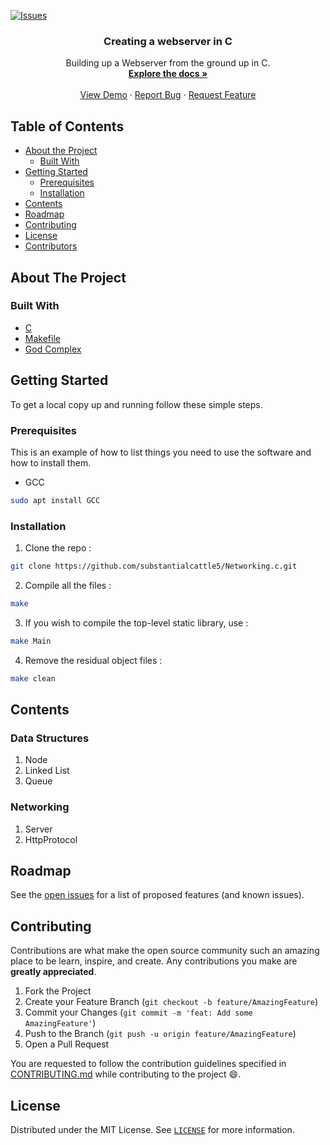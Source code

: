 [![Issues][issues-shield]][issues-url]

<!-- PROJECT LOGO -->

  <h3 align="center">Creating a webserver in C</h3>

  <p align="center">
    Building up a Webserver from the ground up in C. 
    <br />
    <a href="https://github.com/substantialcattle5/Networking.c"><strong>Explore the docs »</strong></a>
    <br />
    <br />
    <a href="https://github.com/substantialcattle5/Networking.c">View Demo</a>
    ·
    <a href="https://github.com/substantialcattle5/Networking.c/issues">Report Bug</a>
    ·
    <a href="https://github.com/substantialcattle5/Networking.c/issues">Request Feature</a>
  </p>
</p>



<!-- TABLE OF CONTENTS -->
## Table of Contents

* [About the Project](#about-the-project)
  * [Built With](#built-with)
* [Getting Started](#getting-started)
  * [Prerequisites](#prerequisites)
  * [Installation](#installation)
* [Contents](#contents)
* [Roadmap](#roadmap)
* [Contributing](#contributing)
* [License](#license)
* [Contributors](#contributors-)



<!-- ABOUT THE PROJECT -->
## About The Project

### Built With

* [C](https://devdocs.io/c/)
* [Makefile](https://www.gnu.org/software/make/manual/make.html)
* [God Complex](https://www.youtube.com/watch?v=dQw4w9WgXcQ)


<!-- GETTING STARTED -->
## Getting Started

To get a local copy up and running follow these simple steps.

### Prerequisites

This is an example of how to list things you need to use the software and how to install them.
* GCC
```sh
sudo apt install GCC
```

### Installation
 
1. Clone the repo : 
```sh
git clone https://github.com/substantialcattle5/Networking.c.git
```
2. Compile all the files :
```sh
make
```
3. If you wish  to compile the top-level static library, use :
```sh
make Main
```
4. Remove the residual object files :
```sh
make clean
```



<!-- Contents EXAMPLES -->
## Contents

### Data Structures 
1. Node
2. Linked List
3. Queue

### Networking 
1. Server
2. HttpProtocol

<!-- ROADMAP -->
## Roadmap

See the [open issues](https://github.com/substantialcattle5/Networking.c/issues) for a list of proposed features (and known issues).



<!-- CONTRIBUTING -->
## Contributing

Contributions are what make the open source community such an amazing place to be learn, inspire, and create. Any contributions you make are **greatly appreciated**.

1. Fork the Project
2. Create your Feature Branch (`git checkout -b feature/AmazingFeature`)
3. Commit your Changes (`git commit -m 'feat: Add some AmazingFeature'`)
4. Push to the Branch (`git push -u origin feature/AmazingFeature`)
5. Open a Pull Request

You are requested to follow the contribution guidelines specified in [CONTRIBUTING.md](./CONTRIBUTING.md) while contributing to the project :smile:.

<!-- LICENSE -->
## License

Distributed under the MIT License. See [`LICENSE`](./LICENSE) for more information.




<!-- MARKDOWN LINKS & IMAGES -->
<!-- https://www.markdownguide.org/basic-syntax/#reference-style-links -->
[csivitu-shield]: https://img.shields.io/badge/csivitu-csivitu-blue
[csivitu-url]: https://csivit.com
[issues-shield]: https://img.shields.io/github/issues/substantialcattle5/Networking.c.svg?style=flat-square
[issues-url]: https://github.com/substantialcattle5/Networking.c/issues
